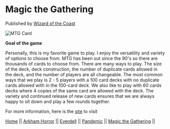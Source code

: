 # Magic the Gathering

Published by [Wizard of the Coast](https://company.wizards.com/en)

![MTG Card](https://upload.wikimedia.org/wikipedia/en/a/aa/Magic_the_gathering-card_back.jpg)


**Goal of the game**

Personally, this is my favorite game to play. I enjoy the versatility and variety of options to choose from. MTG has been out since the 90's so there are thousands of cards to choose from. There are many ways to play. The size of the deck, deck construction, the number of duplicate cards allowed in the deck, and the number of players are all changeable. The most common ways that we play is 2 - 5 players with a 100 card decks with no duplicate cards allowed with in the 100-card deck. We also like to play with 60 cards decks where 4 copies of the same card are allowed with the deck. The variety and continued release of new cards ensures that we are always happy to sit down and play a few rounds together.

For more information, here is the [site](https://magic.wizards.com/en) to visit

[Home](https://github.com/Dwalden2021/MarkdownOnGithub/blob/main/README.md) || 
[Arkham Horror](https://github.com/Dwalden2021/MarkdownOnGithub/blob/main/ArkhamHorror.md) || 
[Everdell](https://github.com/Dwalden2021/MarkdownOnGithub/blob/main/Everdell.md) || 
[Pandemic](https://github.com/Dwalden2021/MarkdownOnGithub/blob/main/Pandemic.md) || 
[Magic the Gathering](https://github.com/Dwalden2021/MarkdownOnGithub/blob/main/MTG.md) || 
